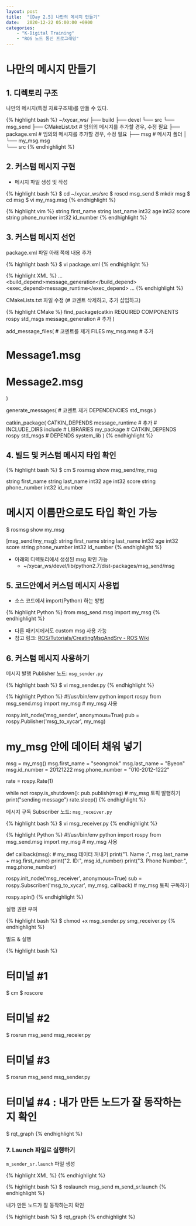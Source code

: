 ```yaml
---
layout: post
title:  "[Day 2.5] 나만의 메시지 만들기"
date:   2020-12-22 05:00:00 +0900
categories:
    - "K-Digital Training"
    - "ROS 노드 통신 프로그래밍"
---
```


# 나만의 메시지 만들기



## 1. 디렉토리 구조

나만의 메시지(특정 자료구조체)를 만들 수 있다.

{% highlight bash %}
~/xycar_ws/
├── build
├── devel
└── src
    └── msg_send
        ├── CMakeList.txt   # 임의의 메시지를 추가할 경우, 수정 필요
        ├── package.xml     # 임의의 메시지를 추가할 경우, 수정 필요
        ├── msg             # 메시지 폴더
        │   └── my_msg.msg  
        └── src
{% endhighlight %}



## 2. 커스텀 메시지 구현

- 메시지 파일 생성 및 작성

{% highlight bash %}
$ cd ~/xycar_ws/src
$ roscd msg_send
$ mkdir msg
$ cd msg
$ vi my_msg.msg
{% endhighlight %}

{% highlight vim %}
string first_name
string last_name
int32 age
int32 score
string phone_number
int32 id_number
{% endhighlight %}



## 3. 커스텀 메시지 선언

package.xml 파일 아래 쪽에 내용 추가

{% highlight bash %}
$ vi package.xml
{% endhighlight %}

{% highlight XML %}
...
<build_depend>message_generation</build_depend>
<exec_depend>message_runtime</exec_depend>
...
{% endhighlight %}

CMakeLists.txt 파일 수정 (# 코멘트 삭제하고, 추가 삽입하고)

{% highlight CMake %}
find_package(catkin REQUIRED COMPONENTS
    rospy
    std_msgs
    message_generation      # 추가
)

add_message_files(      # 코멘트를 제거
    FILES
    my_msg.msg              # 추가
#   Message1.msg
#   Message2.msg
)

generate_messages(      # 코멘트 제거
    DEPENDENCIES
    std_msgs
)

catkin_package(
    CATKIN_DEPENDS message_runtime      # 추가
    # INCLUDE_DIRS include
    # LIBRARIES my_package
    # CATKIN_DEPENDS rospy std_msgs
    # DEPENDS system_lib
)
{% endhighlight %}



## 4. 빌드 및 커스텀 메시지 타입 확인

{% highlight bash %}
$ cm
$ rosmsg show msg_send/my_msg

string first_name
string last_name
int32 age
int32 score
string phone_number
int32 id_number

# 메시지 이름만으로도 타입 확인 가능
$ rosmsg show my_msg

[msg_send/my_msg]:
string first_name
string last_name
int32 age
int32 score
string phone_number
int32 id_number
{% endhighlight %}

- 아래의 디렉토리에서 생성된 msg 확인 가능
    - ~/xycar_ws/devel/lib/python2.7/dist-packages/msg_send/msg



## 5. 코드안에서 커스텀 메시지 사용법

- 소스 코드에서 import(Python) 하는 방법

{% highlight Python %}
from msg_send.msg import my_msg
{% endhighlight %}

- 다른 패키지에서도 custom msg 사용 가능
- 참고 링크: [ROS/Tutorials/CreatingMsgAndSrv - ROS Wiki](http://wiki.ros.org/ROS/Tutorials/CreatingMsgAndSrv)



## 6. 커스텀 메시지 사용하기

메시지 발행 Publisher 노드: `msg_sender.py`

{% highlight bash %}
$ vi msg_sender.py
{% endhighlight %}

{% highlight Python %}
#!/usr/bin/env python
import rospy
from msg_send.msg import my_msg     # my_msg 사용

rospy.init_node('msg_sender', anonymous=True)
pub = rospy.Publisher('msg_to_xycar', my_msg)

# my_msg 안에 데이터 채워 넣기
msg = my_msg()
msg.first_name = "seongmok"
msg.last_name = "Byeon"
msg.id_number = 20121222
msg.phone_number = "010-2012-1222"

rate = rospy.Rate(1)

while not rospy.is_shutdown():
    pub.publish(msg)            # my_msg 토픽 발행하기
    print("sending message")
    rate.sleep()
{% endhighlight %}

메시지 구독 Subscriber 노드: `msg_receiver.py`

{% highlight bash %}
$ vi msg_receiver.py
{% endhighlight %}

{% highlight Python %}
#!/usr/bin/env python
import rospy
from msg_send.msg import my_msg     # my_msg 사용

def callback(msg):  # my_msg 데이터 꺼내기
    print("1. Name :", msg.last_name + msg.first_name)
    print("2. ID:", msg.id_number)
    print("3. Phone Number:", msg.phone_number)

rospy.init_node('msg_receiver', anonymous=True)
sub = rospy.Subscriber('msg_to_xycar', my_msg, callback)    # my_msg 토픽 구독하기

rospy.spin()
{% endhighlight %}

실행 권한 부여

{% highlight bash %}
$ chmod +x msg_sender.py smg_receiver.py
{% endhighlight %}

빌드 & 실행

{% highlight bash %}
# 터미널 #1
$ cm
$ roscore

# 터미널 #2
$ rosrun msg_send msg_receier.py

# 터미널 #3
$ rosrun msg_send msg_sender.py

# 터미널 #4 : 내가 만든 노드가 잘 동작하는지 확인
$ rqt_graph
{% endhighlight %}



### 7. Launch 파일로 실행하기

`m_sender_sr.launch` 파일 생성

{% highlight XML %}
<launch>
    <node pkg="msg_send" type="msg_sender.py" name="sender1"/>
    <node pkg="msg_send" type="msg_sender.py" name="sender2"/>
    <node pkg="msg_send" type="msg_receiver.py" name="receiver" output="screen"/>
</launch>
{% endhighlight %}

{% highlight bash %}
$ roslaunch msg_send m_send_sr.launch
{% endhighlight %}

내가 만든 노드가 잘 동작하는지 확인

{% highlight bash %}
$ rqt_graph
{% endhighlight %}
